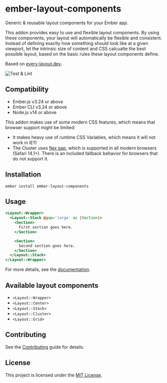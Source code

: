 # ember-layout-components

Generic & reusable layout components for your Ember app.

This addon provides easy to use and flexible layout components.
By using these components, your layout will automatically be flexible and consistent.
Instead of defining exactly how something should look like at a given viewport, let the intrinsic size of
content and CSS calcualte the best possible layout, based on the basic rules these layout components define.

Based on [every-layout.dev](https://every-layout.dev/).

![Test & Lint](https://github.com/fabscale/ember-layout-components/workflows/Test%20&%20Lint/badge.svg)

## Compatibility

* Ember.js v3.24 or above
* Ember CLI v3.24 or above
* Node.js v14 or above

This addon makes use of some modern CSS features, which means that browser support might be limited:

- It makes heavy use of runtime CSS Variables, which means it will not work in IE11
- The Cluster uses [flex gap](https://caniuse.com/flexbox-gap), which is supported in all modern browsers (Safari 14.1+). There is an included fallback behavior for browsers that do not support it.

## Installation

```
ember install ember-layout-components
```

## Usage

```hbs
<Layout::Wrapper>
  <Layout::Stack @gap='large' as |Section|>
    <Section>
      First section goes here.
    </Section>

    <Section>
      Second section goes here.
    </Section>
  </Layout::Stack>
</Layout::Wrapper>
```

For more details, see the [documentation](https://fabscale.github.io/ember-layout-components/).

## Available layout components

- `<Layout::Wrapper>`
- `<Layout::Center>`
- `<Layout::Stack>`
- `<Layout::Cluster>`
- `<Layout::Grid>`

## Contributing

See the [Contributing](CONTRIBUTING.md) guide for details.

## License

This project is licensed under the [MIT License](LICENSE.md).
